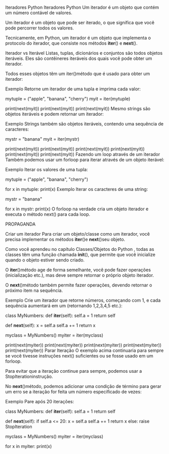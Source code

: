 Iteradores Python
Iteradores Python
Um iterador é um objeto que contém um número contável de valores.

Um iterador é um objeto que pode ser iterado, o que significa que você pode percorrer todos os valores.

Tecnicamente, em Python, um iterador é um objeto que implementa o protocolo do iterador, que consiste nos métodos __iter__() e __next__().

Iterador vs Iterável
Listas, tuplas, dicionários e conjuntos são todos objetos iteráveis. Eles são contêineres iteráveis ​​dos quais você pode obter um iterador.

Todos esses objetos têm um iter()método que é usado para obter um iterador:

Exemplo
Retorne um iterador de uma tupla e imprima cada valor:

mytuple = ("apple", "banana", "cherry")
myit = iter(mytuple)

print(next(myit))
print(next(myit))
print(next(myit))
Mesmo strings são objetos iteráveis ​​e podem retornar um iterador:

Exemplo
Strings também são objetos iteráveis, contendo uma sequência de caracteres:

mystr = "banana"
myit = iter(mystr)

print(next(myit))
print(next(myit))
print(next(myit))
print(next(myit))
print(next(myit))
print(next(myit))
Fazendo um loop através de um iterador
Também podemos usar um forloop para iterar através de um objeto iterável:

Exemplo
Iterar os valores de uma tupla:

mytuple = ("apple", "banana", "cherry")

for x in mytuple:
  print(x)
Exemplo
Iterar os caracteres de uma string:

mystr = "banana"

for x in mystr:
  print(x)
O forloop na verdade cria um objeto iterador e executa o método next() para cada loop.

PROPAGANDA

Criar um iterador
Para criar um objeto/classe como um iterador, você precisa implementar os métodos __iter__()e __next__()seu objeto.

Como você aprendeu no capítulo Classes/Objetos do Python , todas as classes têm uma função chamada __init__(), que permite que você inicialize quando o objeto estiver sendo criado.

O __iter__()método age de forma semelhante, você pode fazer operações (inicialização etc.), mas deve sempre retornar o próprio objeto iterador.

O __next__()método também permite fazer operações, devendo retornar o próximo item na sequência.

Exemplo
Crie um iterador que retorne números, começando com 1, e cada sequência aumentará em um (retornando 1,2,3,4,5 etc.):

class MyNumbers:
  def __iter__(self):
    self.a = 1
    return self

  def __next__(self):
    x = self.a
    self.a += 1
    return x

myclass = MyNumbers()
myiter = iter(myclass)

print(next(myiter))
print(next(myiter))
print(next(myiter))
print(next(myiter))
print(next(myiter))
Parar Iteração
O exemplo acima continuaria para sempre se você tivesse instruções next() suficientes ou se fosse usado em um forloop.

Para evitar que a iteração continue para sempre, podemos usar a StopIterationinstrução.

No __next__()método, podemos adicionar uma condição de término para gerar um erro se a iteração for feita um número especificado de vezes:

Exemplo
Pare após 20 iterações:

class MyNumbers:
  def __iter__(self):
    self.a = 1
    return self

  def __next__(self):
    if self.a <= 20:
      x = self.a
      self.a += 1
      return x
    else:
      raise StopIteration

myclass = MyNumbers()
myiter = iter(myclass)

for x in myiter:
  print(x)
